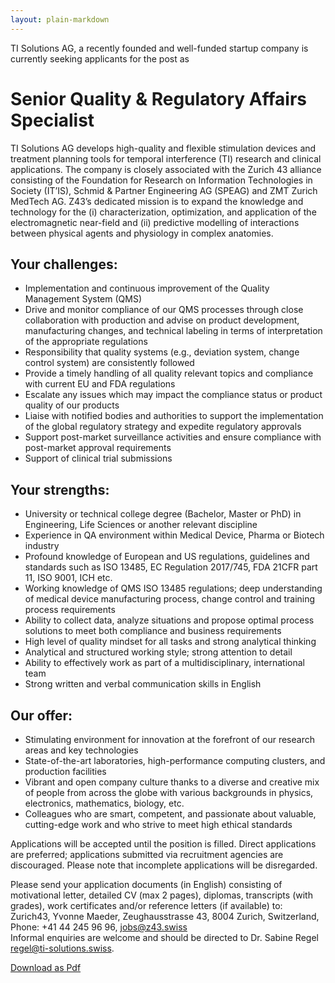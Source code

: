 ```yaml
---
layout: plain-markdown
---
```


TI Solutions AG, a recently founded and well-funded startup company is currently seeking applicants for the post as

# Senior Quality & Regulatory Affairs Specialist

TI Solutions AG develops high-quality and flexible stimulation devices and treatment planning tools for temporal interference (TI) research and clinical applications. The company is closely associated with the Zurich 43 alliance consisting of the Foundation for Research on Information Technologies in Society (IT’IS), Schmid & Partner Engineering AG (SPEAG) and ZMT Zurich MedTech AG. Z43’s dedicated mission is to expand the knowledge and technology for the (i) characterization, optimization, and application of the electromagnetic near-field and (ii) predictive modelling of interactions between physical agents and physiology in complex anatomies.

## Your challenges:

* Implementation and continuous improvement of the Quality Management System (QMS)
* Drive and monitor compliance of our QMS processes through close collaboration with production and advise on product development, manufacturing changes, and technical labeling in terms of interpretation of the appropriate regulations
* Responsibility that quality systems (e.g., deviation system, change control system) are consistently followed
* Provide a timely handling of all quality relevant topics and compliance with current EU and FDA regulations 
* Escalate any issues which may impact the compliance status or product quality of our products
* Liaise with notified bodies and authorities to support the implementation of the global regulatory strategy and expedite regulatory approvals
* Support post-market surveillance activities and ensure compliance with post-market approval requirements
* Support of clinical trial submissions

## Your strengths:

* University or technical college degree (Bachelor, Master or PhD) in Engineering, Life Sciences or another relevant discipline
* Experience in QA environment within Medical Device, Pharma or Biotech industry 
* Profound knowledge of European and US regulations, guidelines and standards such as ISO 13485, EC Regulation 2017/745, FDA 21CFR part 11, ISO 9001, ICH etc.
* Working knowledge of QMS ISO 13485 regulations; deep understanding of medical device manufacturing process, change control and training process requirements
* Ability to collect data, analyze situations and propose optimal process solutions to meet both compliance and business requirements
* High level of quality mindset for all tasks and strong analytical thinking
* Analytical and structured working style; strong attention to detail
* Ability to effectively work as part of a multidisciplinary, international team
* Strong written and verbal communication skills in English

## Our offer:

* Stimulating environment for innovation at the forefront of our research areas and key technologies 
* State-of-the-art laboratories, high-performance computing clusters, and production facilities
* Vibrant and open company culture thanks to a diverse and creative mix of people from across the globe with various backgrounds in physics, electronics, mathematics, biology, etc.
* Colleagues who are smart, competent, and passionate about valuable, cutting-edge work and who strive to meet high ethical standards

Applications will be accepted until the position is filled. Direct applications are preferred; applications submitted via recruitment agencies are discouraged. Please note that incomplete applications will be disregarded.

Please send your application documents (in English) consisting of motivational letter, detailed CV (max 2 pages), diplomas, transcripts (with grades), work certificates and/or reference letters (if available) to: <br>Zurich43, Yvonne Maeder, Zeughausstrasse 43, 8004 
Zurich, Switzerland, Phone: +41 44 245 96 96, <jobs@z43.swiss>
<br>Informal enquiries are welcome and should be directed to Dr. Sabine Regel <regel@ti-solutions.swiss>.

[Download as Pdf](../assets/pdfs/JobAd_Sen_Qual_Reg_Affairs_Specialist.pdf)
